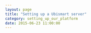 ```yaml
---
layout: page
title: "Setting up a Ubismart server"
category: setting_up_our_platform
date: 2015-06-23 11:00:00
---
```



